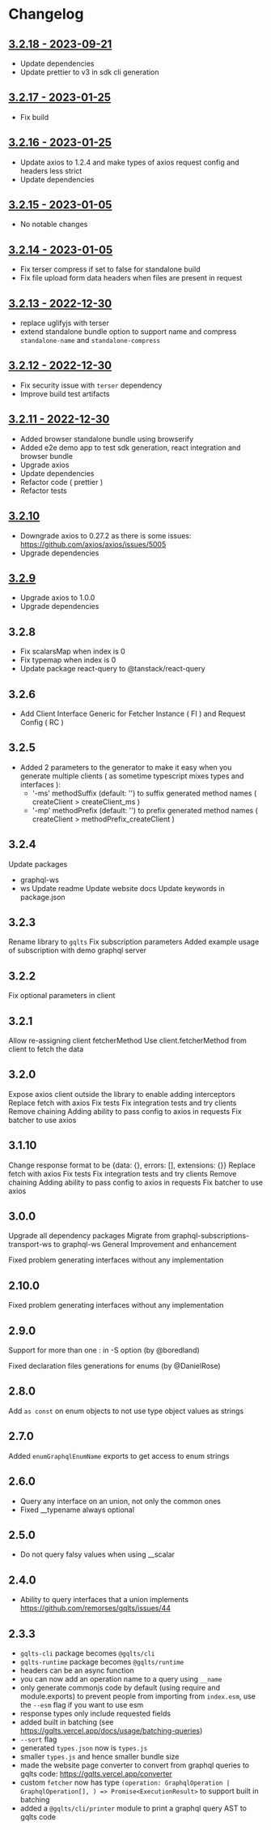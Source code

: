 # Changelog

## [3.2.18 - 2023-09-21](https://github.com/meabed/gqlts/compare/v3.2.17...v3.2.18)
- Update dependencies
- Update prettier to v3 in sdk cli generation

## [3.2.17 - 2023-01-25](https://github.com/meabed/gqlts/compare/v3.2.16...v3.2.17)
- Fix build

## [3.2.16 - 2023-01-25](https://github.com/meabed/gqlts/compare/v3.2.14...v3.2.16)
- Update axios to 1.2.4 and make types of axios request config and headers less strict
- Update dependencies

## [3.2.15 - 2023-01-05](https://github.com/meabed/gqlts/compare/v3.2.14...v3.2.15)
- No notable changes

## [3.2.14 - 2023-01-05](https://github.com/meabed/gqlts/compare/v3.2.13...v3.2.14)
- Fix terser compress if set to false for standalone build
- Fix file upload form data headers when files are present in request 

## [3.2.13 - 2022-12-30](https://github.com/meabed/gqlts/compare/v3.2.12...v3.2.13)
- replace uglifyjs with terser
- extend standalone bundle option to support name and compress `standalone-name` and `standalone-compress`

## [3.2.12 - 2022-12-30](https://github.com/meabed/gqlts/compare/v3.2.11...v3.2.12)
- Fix security issue with `terser` dependency
- Improve build test artifacts

## [3.2.11 - 2022-12-30](https://github.com/meabed/gqlts/compare/v3.2.10...v3.2.11)
- Added browser standalone bundle using browserify
- Added e2e demo app to test sdk generation, react integration and browser bundle
- Upgrade axios
- Update dependencies
- Refactor code ( prettier )
- Refactor tests

## [3.2.10](https://github.com/meabed/gqlts/compare/v3.2.9...v3.2.10)
- Downgrade axios to 0.27.2 as there is some issues: https://github.com/axios/axios/issues/5005
- Upgrade dependencies

## [3.2.9](https://github.com/meabed/gqlts/compare/v3.2.8...v3.2.9)
- Upgrade axios to 1.0.0
- Upgrade dependencies

## 3.2.8
- Fix scalarsMap when index is 0
- Fix typemap when index is 0
- Update package react-query to @tanstack/react-query

## 3.2.6
- Add Client Interface Generic for Fetcher Instance ( FI ) and Request Config ( RC )


## 3.2.5
- Added 2 parameters to the generator to make it easy when you generate multiple clients ( as sometime typescript mixes types and interfaces ):
  - '-ms' methodSuffix (default: '') to suffix generated method names ( createClient > createClient_ms )
  - '-mp' methodPrefix (default: '') to prefix generated method names ( createClient > methodPrefix_createClient )

## 3.2.4
Update packages
  - graphql-ws
  - ws
Update readme
Update website docs
Update keywords in package.json

## 3.2.3
Rename library to `gqlts`
Fix subscription parameters
Added example usage of subscription with demo graphql server

## 3.2.2
Fix optional parameters in client 

## 3.2.1
Allow re-assigning client fetcherMethod 
Use client.fetcherMethod from client to fetch the data

## 3.2.0
Expose axios client outside the library to enable adding interceptors
Replace fetch with axios
Fix tests
Fix integration tests and try clients
Remove chaining
Adding ability to pass config to axios in requests
Fix batcher to use axios

## 3.1.10
Change response format to be {data: {}, errors: [], extensions: {}}
Replace fetch with axios
Fix tests
Fix integration tests and try clients
Remove chaining
Adding ability to pass config to axios in requests
Fix batcher to use axios

## 3.0.0
Upgrade all dependency packages
Migrate from graphql-subscriptions-transport-ws to graphql-ws
General Improvement and enhancement

Fixed problem generating interfaces without any implementation
## 2.10.0

Fixed problem generating interfaces without any implementation

## 2.9.0

Support for more than one : in -S option (by @boredland)

Fixed declaration files generations for enums (by @DanielRose)

## 2.8.0

Add `as const` on enum objects to not use type object values as strings

## 2.7.0

Added `enumGraphqlEnumName` exports to get access to enum strings

## 2.6.0

-   Query any interface on an union, not only the common ones
-   Fixed \_\_typename always optional

## 2.5.0

-   Do not query falsy values when using \_\_scalar

## 2.4.0

-   Ability to query interfaces that a union implements https://github.com/remorses/gqlts/issues/44

## 2.3.3

-   `gqlts-cli` package becomes `@gqlts/cli`
-   `gqlts-runtime` package becomes `@gqlts/runtime`
-   headers can be an async function
-   you can now add an operation name to a query using `__name`
-   only generate commonjs code by default (using require and module.exports) to prevent people from importing from `index.esm`, use the `--esm` flag if you want to use esm
-   response types only include requested fields
-   added built in batching (see https://gqlts.vercel.app/docs/usage/batching-queries)
-   `--sort` flag
-   generated `types.json` now is `types.js`
-   smaller `types.js` and hence smaller bundle size
-   made the website page converter to convert from graphql queries to gqlts code: https://gqlts.vercel.app/converter
-   custom `fetcher` now has type `(operation: GraphqlOperation | GraphqlOperation[], ) => Promise<ExecutionResult>` to support built in batching
-   added a `@gqlts/cli/printer` module to print a graphql query AST to gqlts code
